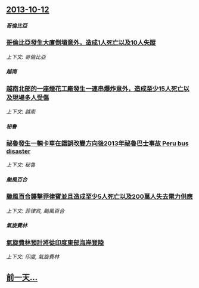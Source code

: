 ## [2013-10-12](/news/2013/10/12/index.md)

##### 哥倫比亞
### [ 哥倫比亞發生大廈倒塌意外，造成1人死亡以及10人失蹤](/news/2013/10/12/哥倫比亞發生大廈倒塌意外-造成1人死亡以及10人失蹤.md)
_上下文: 哥倫比亞_

##### 越南
### [ 越南北部的一座煙花工廠發生一連串爆炸意外，造成至少15人死亡以及現場多人受傷](/news/2013/10/12/越南北部的一座煙花工廠發生一連串爆炸意外-造成至少15人死亡以及現場多人受傷.md)
_上下文: 越南_

##### 秘鲁
### [ 祕魯發生一輛卡車在錯誤改變方向後2013年祕魯巴士事故 Peru bus disaster](/news/2013/10/12/祕魯發生一輛卡車在錯誤改變方向後2013年祕魯巴士事故-Peru-bus-disaster.md)
_上下文: 秘鲁_

##### 颱風百合
### [ 颱風百合襲擊菲律賓並且造成至少5人死亡以及200萬人失去電力供應](/news/2013/10/12/颱風百合襲擊菲律賓並且造成至少5人死亡以及200萬人失去電力供應.md)
_上下文: 菲律宾, 颱風百合_

##### 氣旋費林
### [ 氣旋費林預計將從印度東部海岸登陸](/news/2013/10/12/氣旋費林預計將從印度東部海岸登陸.md)
_上下文: 印度, 氣旋費林_

## [前一天...](/news/2013/10/11/index.md)

